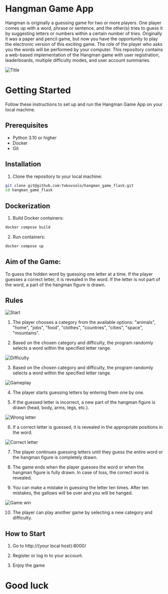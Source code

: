 # Hangman Game App

Hangman is originally a guessing game for two or more players. One player comes up with a word, phrase or sentence, and the other(s) tries to guess it by suggesting letters or numbers within a certain number of tries. Originally it was a paper and pencil game, but now you have the opportunity to play the electronic version of this exciting game. The role of the player who asks you the words will be performed by your computer.
This repository contains a web-based implementation of the Hangman game with user registration, leaderboards, multiple difficulty modes, and user account summaries.

![Title](/hangman/static/game/title.png "Title")

# Getting Started

Follow these instructions to set up and run the Hangman Game App on your local machine.

## Prerequisites

- Python 3.10 or higher
- Docker
- Git

## Installation

1. Clone the repository to your local machine:

```bash
git clone git@github.com:Yakovsolo/hangman_game_flask.git
cd hangman_game_flask
```
 
## Dockerization

1. Build Docker containers:

```bash
docker compose build 
```

2. Run containers:

```bash
docker compose up
```

## Aim of the Game:
To guess the hidden word by guessing one letter at a time. If the player guesses a correct letter, it is revealed in the word. If the letter is not part of the word, a part of the hangman figure is drawn.

## Rules
![Start](/hangman/static/game/rules/start_game.jpg "Start game")

1. The player chooses a category from the available options: "animals", "home", "jobs", "food", "clothes", "countries", "cities", "space", "mountains".

2. Based on the chosen category and difficulty, the program randomly selects a word within the specified letter range.

![Difficulty](/hangman/static/game/rules/difficulty.jpg "Difficulty")

3. Based on the chosen category and difficulty, the program randomly selects a word within the specified letter range.

![Gameplay](/hangman/static/game/rules/gameplay_first.jpg "Gameplay")

4. The player starts guessing letters by entering them one by one.

5. If the guessed letter is incorrect, a new part of the hangman figure is drawn (head, body, arms, legs, etc.).

![Wrong letter](/hangman/static/game/rules/wrong_letter.jpg "Wrong letter")

6. If a correct letter is guessed, it is revealed in the appropriate positions in the word.

![Correct letter](/hangman/static/game/rules/correct_letter.jpg "Correct letter")

7. The player continues guessing letters until they guess the entire word or the hangman figure is completely drawn.

8. The game ends when the player guesses the word or when the hangman figure is fully drawn. In case of loss, the correct word is revealed.

9. You can make a mistake in guessing the letter ten times. After ten mistakes, the gallows will be over and you will be hanged.

![Game win](/hangman/static/game/rules/game_win.jpg "Game win")

10. The player can play another game by selecting a new category and difficulty.


## How to Start

1. Go to http://{your local host}:8000/

2. Register or log in to your account.

3. Enjoy the game

# Good luck

